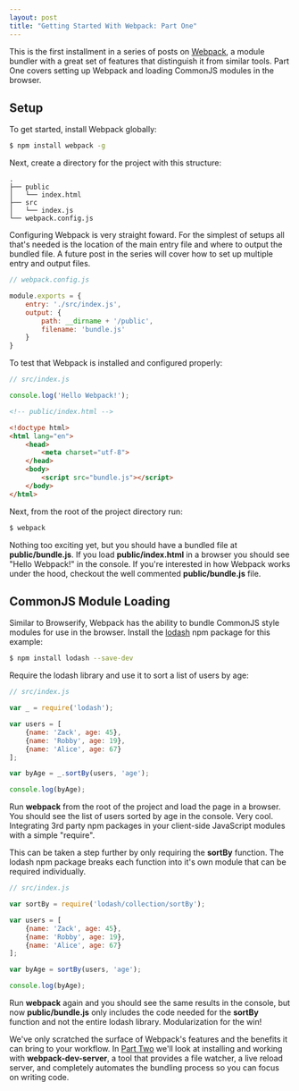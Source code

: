 ```yaml
---
layout: post
title: "Getting Started With Webpack: Part One"
---
```


This is the first installment in a series of posts on [Webpack](http://webpack.github.io/docs/), a module bundler with a great set of features that distinguish it from similar tools. Part One covers setting up Webpack and loading CommonJS modules in the browser.

## Setup

To get started, install Webpack globally:

```bash
$ npm install webpack -g
```

Next, create a directory for the project with this structure:

```
.
├── public
│   └── index.html
├── src
│   └── index.js
└── webpack.config.js
```

Configuring Webpack is very straight foward. For the simplest of setups all that's needed is the location of the main entry file and where to output the bundled file. A future post in the series will cover how to set up multiple entry and output files.

```js
// webpack.config.js

module.exports = {
    entry: './src/index.js',
    output: {
        path: __dirname + '/public',
        filename: 'bundle.js'
    }
}
```

To test that Webpack is installed and configured properly:

```js
// src/index.js

console.log('Hello Webpack!');
```

```html
<!-- public/index.html -->

<!doctype html>
<html lang="en">
    <head>
        <meta charset="utf-8">
    </head>
    <body>
        <script src="bundle.js"></script>
    </body>
</html>
```

Next, from the root of the project directory run:

```bash
$ webpack
```

Nothing too exciting yet, but you should have a bundled file at **public/bundle.js**. If you load **public/index.html** in a browser you should see "Hello Webpack!" in the console. If you're interested in how Webpack works under the hood, checkout the well commented **public/bundle.js** file.

## CommonJS Module Loading

Similar to Browserify, Webpack has the ability to bundle CommonJS style modules for use in the browser. Install the [lodash](https://lodash.com/) npm package for this example:

```bash
$ npm install lodash --save-dev
```

Require the lodash library and use it to sort a list of users by age:

```js
// src/index.js

var _ = require('lodash');

var users = [
    {name: 'Zack', age: 45},
    {name: 'Robby', age: 19},
    {name: 'Alice', age: 67}
];

var byAge = _.sortBy(users, 'age');

console.log(byAge);
```

Run **webpack** from the root of the project and load the page in a browser. You should see the list of users sorted by age in the console. Very cool. Integrating 3rd party npm packages in your client-side JavaScript modules with a simple "require".

This can be taken a step further by only requiring the **sortBy** function. The lodash npm package breaks each function into it's own module that can be required individually.

```js
// src/index.js

var sortBy = require('lodash/collection/sortBy');

var users = [
    {name: 'Zack', age: 45},
    {name: 'Robby', age: 19},
    {name: 'Alice', age: 67}
];

var byAge = sortBy(users, 'age');

console.log(byAge);
```

Run **webpack** again and you should see the same results in the console, but now **public/bundle.js** only includes the code needed for the **sortBy** function and not the entire lodash library. Modularization for the win!

We've only scratched the surface of Webpack's features and the benefits it can bring to your workflow. In [Part Two](http://jarstingstall.github.io/getting-started-with-webpack-part-two/) we'll look at installing and working with **webpack-dev-server**, a tool that provides a file watcher, a live reload server, and completely automates the bundling process so you can focus on writing code.

